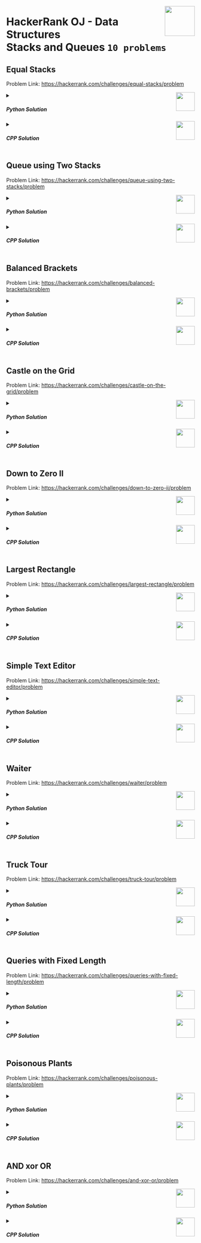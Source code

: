 <a href="/level-2/hackerrank/data-structures/solutions/stacks-queues.md"><img align="right" width="80" src="/logos/hackerrank.png"></img></a>

# HackerRank OJ - Data Structures <br> Stacks and Queues `10 problems`

## Equal Stacks
Problem Link: https://hackerrank.com/challenges/equal-stacks/problem

<a href="/level-2/hackerrank/data-structures/solutions/stacks-queues.md"><img align="right" width="50" src="https://github.com/cs-MohamedAyman/cs-MohamedAyman/blob/master/repos-logos/python.png"></img></a>
<details>
    <summary><h5>Python Solution</h5></summary>

```python
def equalStacks(h1, h2, h3):
    s1, s2, s3 = [], [], []
    sum_h1, sum_h2, sum_h3 = 0, 0, 0
    res = 0
    for i in range(len(h1)-1, -1, -1):
        s1.append(h1[i])
        sum_h1 += h1[i]
    for i in range(len(h2)-1, -1, -1):
        s2.append(h2[i])
        sum_h2 += h2[i]
    for i in range(len(h3)-1, -1, -1):
        s3.append(h3[i])
        sum_h3 += h3[i]
    res = min(sum_h1, sum_h2, sum_h3)
    while sum_h1 != sum_h2 or sum_h2 != sum_h3:
        while sum_h1 > res:
            sum_h1 -= s1[-1]
            s1.pop()
        res = min(sum_h1, sum_h2, sum_h3)
        while sum_h2 > res:
            sum_h2 -= s2[-1]
            s2.pop()
        res = min(sum_h1, sum_h2, sum_h3)
        while sum_h3 > res:
            sum_h3 -= s3[-1]
            s3.pop()
        res = min(sum_h1, sum_h2, sum_h3)
    return res
```

</details>
<a href="/level-2/hackerrank/data-structures/solutions/stacks-queues.md"><img align="right" width="50" src="https://github.com/cs-MohamedAyman/cs-MohamedAyman/blob/master/repos-logos/cpp.png"></img></a>
<details>
    <summary><h5>CPP Solution</h5></summary>

```cpp
int equalStacks(vector<int> &h1, vector<int> &h2, vector<int> &h3) {
    stack<int> s1, s2, s3;
    int sum_h1 = 0, sum_h2 = 0, sum_h3 = 0;
    int res = 0;
    for (int i=size(h1)-1; i>=0; i--) {
        s1.push(h1[i]);
        sum_h1 += h1[i];
    }
    for (int i=size(h2)-1; i>=0; i--) {
        s2.push(h2[i]);
        sum_h2 += h2[i];
    }
    for (int i=size(h3)-1; i>=0; i--) {
        s3.push(h3[i]);
        sum_h3 += h3[i];
    }
    res = min(sum_h1, min(sum_h2, sum_h3));
    while (sum_h1 != sum_h2 or sum_h2 != sum_h3) {
        while (sum_h1 > res) {
            sum_h1 -= s1.top();
            s1.pop();
        }
        res = min(sum_h1, min(sum_h2, sum_h3));
        while (sum_h2 > res) {
            sum_h2 -= s2.top();
            s2.pop();
        }
        res = min(sum_h1, min(sum_h2, sum_h3));
        while (sum_h3 > res) {
            sum_h3 -= s3.top();
            s3.pop();
        }
        res = min(sum_h1, min(sum_h2, sum_h3));
    }
    return res;
}
```

</details>

## Queue using Two Stacks
Problem Link: https://hackerrank.com/challenges/queue-using-two-stacks/problem

<a href="/level-2/hackerrank/data-structures/solutions/stacks-queues.md"><img align="right" width="50" src="https://github.com/cs-MohamedAyman/cs-MohamedAyman/blob/master/repos-logos/python.png"></img></a>
<details>
    <summary><h5>Python Solution</h5></summary>

```python
def QueueTwoStacks(queries):
    out_stk, in_stk = [], []
    for query in queries:
        val = list(map(int, query.split()))
        if val[0] == 1:
            in_stk.append(val[1])
        elif val[0] == 2:
            if not out_stk:
                while in_stk:
                    out_stk.append(in_stk[-1])
                    in_stk.pop()
            out_stk.pop()
        else:
            print(out_stk[-1] if out_stk else in_stk[0])
```

</details>
<a href="/level-2/hackerrank/data-structures/solutions/stacks-queues.md"><img align="right" width="50" src="https://github.com/cs-MohamedAyman/cs-MohamedAyman/blob/master/repos-logos/cpp.png"></img></a>
<details>
    <summary><h5>CPP Solution</h5></summary>

```cpp
void QueueTwoStacks(vector<vector<int>> queries) {
    vector<int> out_stk, in_stk;
    for (auto val : queries) {
        if (val[0] == 1)
            in_stk.push_back(val[1]);
        else if (val[0] == 2) {
            if (out_stk.empty()) {
                while (not in_stk.empty()) {
                    out_stk.push_back(in_stk.back());
                    in_stk.pop_back();
                }
            }
            out_stk.pop_back();
        }
        else
            cout << (not out_stk.empty()? out_stk.back() : in_stk.front()) << '\n';
    }
}
```

</details>

## Balanced Brackets
Problem Link: https://hackerrank.com/challenges/balanced-brackets/problem

<a href="/level-2/hackerrank/data-structures/solutions/stacks-queues.md"><img align="right" width="50" src="https://github.com/cs-MohamedAyman/cs-MohamedAyman/blob/master/repos-logos/python.png"></img></a>
<details>
    <summary><h5>Python Solution</h5></summary>

```python
def isBalanced(s):
    if len(s) % 2:
        return "NO"
    open_brackets = "([{"
    stk = []
    match = {'(': ')', '[': ']', '{': '}'};
    for i in s:
        if i in open_brackets:
            stk.append(i)
        else:
            if not stk or i != match[stk[-1]]:
                return "NO"
            stk.pop()
    return "YES" if not stk else "NO"
```

</details>
<a href="/level-2/hackerrank/data-structures/solutions/stacks-queues.md"><img align="right" width="50" src="https://github.com/cs-MohamedAyman/cs-MohamedAyman/blob/master/repos-logos/cpp.png"></img></a>
<details>
    <summary><h5>CPP Solution</h5></summary>

```cpp
string isBalanced(string s) {
    if (size(s) % 2)
        return "NO";
    string open_brackets = "([{";
    stack<char> stk;
    map<char, char> match = {{'(', ')'}, {'[', ']'}, {'{', '}'}};
    for (char i : s) {
        if (open_brackets.find(i) != string::npos)
            stk.push(i);
        else {
            if (stk.empty() or i != match[stk.top()])
                return "NO";
            stk.pop();
        }
    }
    return stk.empty()? "YES": "NO";
}
```

</details>

## Castle on the Grid
Problem Link: https://hackerrank.com/challenges/castle-on-the-grid/problem

<a href="/level-2/hackerrank/data-structures/solutions/stacks-queues.md"><img align="right" width="50" src="https://github.com/cs-MohamedAyman/cs-MohamedAyman/blob/master/repos-logos/python.png"></img></a>
<details>
    <summary><h5>Python Solution</h5></summary>

```python
def minimumMoves(grid, startX, startY, goalX, goalY):
    def isOpen(grid, x, y):
        return 0 <= x < len(grid) and 0 <= y < len(grid) and grid[x][y] == '.'

    if startX == goalX and startY == goalY:
        return 0
    n = len(grid)
    moves = [[-1 for _ in range(n)] for _ in range(n)]
    moves[startX][startY] = 0
    que = [(startX, startY)]
    dx = [0, 0, 1, -1]
    dy = [1, -1, 0, 0]
    while que:
        head = que[0]
        que.pop(0)
        for i in range(4):
            nextX, nextY = head[0], head[1]
            while isOpen(grid, nextX + dx[i], nextY + dy[i]):
                nextX += dx[i]
                nextY += dy[i]
                if nextX == goalX and nextY == goalY:
                    return moves[head[0]][head[1]] + 1
                if moves[nextX][nextY] == -1:
                    moves[nextX][nextY] = moves[head[0]][head[1]] + 1
                    que.append((nextX, nextY))
    return 0
```

</details>
<a href="/level-2/hackerrank/data-structures/solutions/stacks-queues.md"><img align="right" width="50" src="https://github.com/cs-MohamedAyman/cs-MohamedAyman/blob/master/repos-logos/cpp.png"></img></a>
<details>
    <summary><h5>CPP Solution</h5></summary>

```cpp
const int dx[] = {0, 0, 1, -1};
const int dy[] = {1, -1, 0, 0};

bool isOpen(vector<string> grid, int x, int y) {
    return 0 <= x and x < size(grid) and 0 <= y and y < size(grid) and grid[x][y] == '.';
}

int minimumMoves(vector<string> grid, int startX, int startY, int goalX, int goalY) {
    if (startX == goalX and startY == goalY)
        return 0;
    int n = size(grid);
    vector<vector<int>> moves(n, vector<int>(n, -1));
    moves[startX][startY] = 0;
    vector<pair<int, int>> que = {{startX, startY}};
    while (size(que) > 0) {
        auto head = que.front();
        que.erase(que.begin());
        for (int i = 0; i < 4; i++) {
            int nextX = head.first, nextY = head.second;
            while (isOpen(grid, nextX + dx[i], nextY + dy[i])) {
                nextX += dx[i];
                nextY += dy[i];
                if (nextX == goalX and nextY == goalY)
                    return moves[head.first][head.second] + 1;
                if (moves[nextX][nextY] == -1) {
                    moves[nextX][nextY] = moves[head.first][head.second] + 1;
                    que.push_back({nextX, nextY});
                }
            }
        }
    }
    return 0;
}
```

</details>

## Down to Zero II
Problem Link: https://hackerrank.com/challenges/down-to-zero-ii/problem

<a href="/level-2/hackerrank/data-structures/solutions/stacks-queues.md"><img align="right" width="50" src="https://github.com/cs-MohamedAyman/cs-MohamedAyman/blob/master/repos-logos/python.png"></img></a>
<details>
    <summary><h5>Python Solution</h5></summary>

```python
N = int(2e6)+3
seive = [0] * N

def constract_seive():
    seive[0], seive[1] = 0, 1
    for i in range(1, N):
        if seive[i] == 0 or seive[i] > seive[i-1] + 1:
            seive[i] = seive[i-1] + 1
        j = 0
        while j < i * i and j + i < N:
            if seive[j + i] == 0 or seive[j + i] > seive[i] + 1:
                seive[j + i] = seive[i] + 1
            j += i

def downToZero(n):
    return seive[n]
```

</details>
<a href="/level-2/hackerrank/data-structures/solutions/stacks-queues.md"><img align="right" width="50" src="https://github.com/cs-MohamedAyman/cs-MohamedAyman/blob/master/repos-logos/cpp.png"></img></a>
<details>
    <summary><h5>CPP Solution</h5></summary>

```cpp
const int N = 2e6+3;
int seive[N];

void constract_seive() {
    seive[0] = 0, seive[1] = 1;
    for (long long i = 1; i < N; i++) {
        if (seive[i] == 0 or seive[i] > seive[i-1] + 1)
            seive[i] = seive[i-1] + 1;
        long long j = 0;
        while (j < i * i and j + i < N) {
            if (seive[j + i] == 0 or seive[j + i] > seive[i] + 1)
                seive[j + i] = seive[i] + 1;
            j += i;
        }
    }
}

int downToZero(int n) {
    return seive[n];
}
```

</details>

## Largest Rectangle
Problem Link: https://hackerrank.com/challenges/largest-rectangle/problem

<a href="/level-2/hackerrank/data-structures/solutions/stacks-queues.md"><img align="right" width="50" src="https://github.com/cs-MohamedAyman/cs-MohamedAyman/blob/master/repos-logos/python.png"></img></a>
<details>
    <summary><h5>Python Solution</h5></summary>

```python
def largestRectangle(h):
    stk = []
    i = 0
    res = 0

    while i < len(h):
        if (not stk) or (h[stk[-1]] <= h[i]):
            stk.append(i)
            i += 1
        else:
            t = stk.pop()
            area = h[t] * ((i - stk[-1] - 1) if stk else i)
            res = max(res, area)

    while stk:
        t = stk.pop()
        area = h[t] * ((i - stk[-1] - 1) if stk else i)
        res = max(res, area)

    return res
```

</details>
<a href="/level-2/hackerrank/data-structures/solutions/stacks-queues.md"><img align="right" width="50" src="https://github.com/cs-MohamedAyman/cs-MohamedAyman/blob/master/repos-logos/cpp.png"></img></a>
<details>
    <summary><h5>CPP Solution</h5></summary>

```cpp
long largestRectangle(vector<int> &h) {
    stack<int> stk;
    int i = 0;
    int res = 0;

    while (i < size(h)) {
        if (stk.empty() or (h[stk.top()] <= h[i])) {
            stk.push(i);
            i ++;
        }
        else {
            int t = stk.top();
            stk.pop();
            int area = h[t] * (not stk.empty()? i - stk.top() - 1 : i);
            res = max(res, area);
        }
    }
    while (not stk.empty()) {
        int t = stk.top();
        stk.pop();
        int area = h[t] * (not stk.empty()? i - stk.top() - 1 : i);
        res = max(res, area);
    }
    return res;
}
```

</details>

## Simple Text Editor
Problem Link: https://hackerrank.com/challenges/simple-text-editor/problem

<a href="/level-2/hackerrank/data-structures/solutions/stacks-queues.md"><img align="right" width="50" src="https://github.com/cs-MohamedAyman/cs-MohamedAyman/blob/master/repos-logos/python.png"></img></a>
<details>
    <summary><h5>Python Solution</h5></summary>

```python
class TextEditor:
    def __init__(self):
        self.text = []
    def append(self, s):
        self.text.append(self.last() + s)
    def remove(self, n):
        self.text.append(self.last()[:-n])
    def at(self, k):
        return self.last()[k - 1]
    def undo(self):
        self.text.pop()
    def last(self):
        return self.text[-1] if self.text else ''

n = int(input())
t = TextEditor()
queries = list(input().split() for _ in range(n))
res = []
for cmd in queries:
    if cmd[0] == '1':
        t.append(cmd[1])
    elif cmd[0] == '2':
        t.remove(int(cmd[1]))
    elif cmd[0] == '3':
        res.append(t.at(int(cmd[1])))
    elif cmd[0] == '4':
        t.undo()
print('\n'.join(res))
```

</details>
<a href="/level-2/hackerrank/data-structures/solutions/stacks-queues.md"><img align="right" width="50" src="https://github.com/cs-MohamedAyman/cs-MohamedAyman/blob/master/repos-logos/cpp.png"></img></a>
<details>
    <summary><h5>CPP Solution</h5></summary>

```cpp
struct TextEditor {
    stack<string> text;

    void append(string s) {
        text.push(last() + s);
    }
    void remove(int n) {
        string last_str = last();
        text.push(last_str.substr(0, size(last_str)-n));
    }
    char at(int k) {
        return last()[k - 1];
    }
    void undo() {
        text.pop();
    }
    string last() {
        return (not text.empty()? text.top() : "");
    }
};
int main() {
    int n;
    cin >> n;
    TextEditor t;
    vector<char> res;
    for (int i = 0; i < n; i++) {
        int x;
        cin >> x;
        if (x == 1) {
            string cmd;
            cin >> cmd;
            t.append(cmd);
        }
        else if (x == 2) {
            int cmd;
            cin >> cmd;
            t.remove(cmd);
        }
        else if (x == 3) {
            int cmd;
            cin >> cmd;
            res.push_back(t.at(cmd));
        }
        else {
            t.undo();
        }
    }
    for (auto &c : res)
        cout << c << '\n';
}
```

</details>

## Waiter
Problem Link: https://hackerrank.com/challenges/waiter/problem

<a href="/level-2/hackerrank/data-structures/solutions/stacks-queues.md"><img align="right" width="50" src="https://github.com/cs-MohamedAyman/cs-MohamedAyman/blob/master/repos-logos/python.png"></img></a>
<details>
    <summary><h5>Python Solution</h5></summary>

```python
def constract_seive():
    N = int(5e4)+3
    seive = [0] * N
    primes = []
    for i in range(2, N):
        if seive[i] == 1:
            continue
        primes.append(i)
        j = i * i
        while j < N:
            seive[j] = 1
            j += i
    return primes

def waiter(nums, q):
    res, strA, strB = [], [], []
    primes = constract_seive()
    for i in range(q):
        while nums:
            if nums[-1] % primes[i] == 0:
                strB.append(nums[-1])
            else:
                strA.append(nums[-1])
            nums.pop()
        nums = strA[:]
        strA.clear()
        while strB:
            res.append(strB[-1])
            strB.pop()
    while nums:
        res.append(nums[-1])
        nums.pop()
    return res
```

</details>
<a href="/level-2/hackerrank/data-structures/solutions/stacks-queues.md"><img align="right" width="50" src="https://github.com/cs-MohamedAyman/cs-MohamedAyman/blob/master/repos-logos/cpp.png"></img></a>
<details>
    <summary><h5>CPP Solution</h5></summary>

```cpp
vector<int> constract_seive() {
    int N = int(5e4)+3;
    vector<bool> seive(N, 0);
    vector<int> primes;
    for (int i = 2; i < N; i++) {
        if (seive[i] == 1)
            continue;
        primes.push_back(i);
        long long j = 1LL * i * i;
        while (j < N) {
            seive[j] = 1;
            j += i;
        }
    }
    return primes;
}
vector<int> waiter(vector<int> &nums, int q) {
    vector<int> res, strA, strB;
    vector<int> primes = constract_seive();
    for (int i = 0; i < q; i++) {
        while (not nums.empty()) {
            if (nums.back() % primes[i] == 0)
                strB.push_back(nums.back());
            else
                strA.push_back(nums.back());
            nums.pop_back();
        }
        nums = strA;
        strA.clear();
        while (not strB.empty()) {
            res.push_back(strB.back());
            strB.pop_back();
        }
    }
    while (not nums.empty()) {
        res.push_back(nums.back());
        nums.pop_back();
    }
    return res;
}
```

</details>

## Truck Tour
Problem Link: https://hackerrank.com/challenges/truck-tour/problem

<a href="/level-2/hackerrank/data-structures/solutions/stacks-queues.md"><img align="right" width="50" src="https://github.com/cs-MohamedAyman/cs-MohamedAyman/blob/master/repos-logos/python.png"></img></a>
<details>
    <summary><h5>Python Solution</h5></summary>

```python
def truckTour(pumps):
    curr_pet, curr_pos = 0, 0
    for i in range(len(pumps)):
        petrol, distance = pumps[i][0], pumps[i][1]
        curr_pet += petrol
        if curr_pet > distance:
            curr_pet -= distance
        else:
            curr_pet, curr_pos = 0, i
    return curr_pos + 1
```

</details>
<a href="/level-2/hackerrank/data-structures/solutions/stacks-queues.md"><img align="right" width="50" src="https://github.com/cs-MohamedAyman/cs-MohamedAyman/blob/master/repos-logos/cpp.png"></img></a>
<details>
    <summary><h5>CPP Solution</h5></summary>

```cpp
int truckTour(vector<vector<int>> pumps) {
    int curr_pet = 0, curr_pos = 0;
    for (int i = 0; i < size(pumps); i++) {
        int petrol = pumps[i][0], distance = pumps[i][1];
        curr_pet += petrol;
        if (curr_pet > distance)
            curr_pet -= distance;
        else
            curr_pet = 0, curr_pos = i;
    }
    return curr_pos + 1;
}
```

</details>

## Queries with Fixed Length
Problem Link: https://hackerrank.com/challenges/queries-with-fixed-length/problem

<a href="/level-2/hackerrank/data-structures/solutions/stacks-queues.md"><img align="right" width="50" src="https://github.com/cs-MohamedAyman/cs-MohamedAyman/blob/master/repos-logos/python.png"></img></a>
<details>
    <summary><h5>Python Solution</h5></summary>

```python
def solve(arr, queries):
    dq = []
    res = []
    for d in queries:
        dq.clear()
        curr_min = 2e9
        for i in range(len(arr)):
            while dq and arr[dq[-1]] < arr[i]:
                dq.pop()
            dq.append(i)
            while dq and dq[0] <= i - d:
                dq.pop(0)
            if i >= d - 1:
                curr_min = min(curr_min, arr[dq[0]])
        res.append(curr_min)
    return res
```

</details>
<a href="/level-2/hackerrank/data-structures/solutions/stacks-queues.md"><img align="right" width="50" src="https://github.com/cs-MohamedAyman/cs-MohamedAyman/blob/master/repos-logos/cpp.png"></img></a>
<details>
    <summary><h5>CPP Solution</h5></summary>

```cpp
vector<int> solve(vector<int> &arr, vector<int> &queries) {
    deque<int> dq;
    vector<int> res;
    for (int &d : queries) {
        dq.clear();
        int curr_min = 2e9;
        for (int i = 0; i < size(arr); i++) {
            while (size(dq) and arr[dq.back()] < arr[i])
                dq.pop_back();
            dq.push_back(i);
            while (size(dq) and dq.front() <= i - d)
                dq.pop_front();
            if (i >= d - 1)
                curr_min = min(curr_min, arr[dq.front()]);
        }
        res.push_back(curr_min);
    }
    return res;
}
```

</details>

## Poisonous Plants
Problem Link: https://hackerrank.com/challenges/poisonous-plants/problem

<a href="/level-2/hackerrank/data-structures/solutions/stacks-queues.md"><img align="right" width="50" src="https://github.com/cs-MohamedAyman/cs-MohamedAyman/blob/master/repos-logos/python.png"></img></a>
<details>
    <summary><h5>Python Solution</h5></summary>

```python
def poisonousPlants(p):
    stk = []
    max_height, max_diff = 0, 0
    for i in range(len(p)-1, -1, -1):
        while stk and p[i] < stk[-1]:
            stk.pop()
        max_diff = max(max_diff, max_height - len(stk))
        stk.append(p[i])
        max_height = max(max_height, len(stk))
    return max_diff
```

</details>
<a href="/level-2/hackerrank/data-structures/solutions/stacks-queues.md"><img align="right" width="50" src="https://github.com/cs-MohamedAyman/cs-MohamedAyman/blob/master/repos-logos/cpp.png"></img></a>
<details>
    <summary><h5>CPP Solution</h5></summary>

```cpp
int poisonousPlants(vector<int> &p) {
    vector<int> stk;
    int max_height = 0, max_diff = 0;
    for (int i = size(p)-1; i > -1; i--) {
        while (size(stk) > 0 and p[i] < stk.back())
            stk.pop_back();
        max_diff = max(max_diff, max_height - int(size(stk)));
        stk.push_back(p[i]);
        max_height = max(max_height, int(size(stk)));
    }
    return max_diff;
}
```

</details>

## AND xor OR
Problem Link: https://hackerrank.com/challenges/and-xor-or/problem

<a href="/level-2/hackerrank/data-structures/solutions/stacks-queues.md"><img align="right" width="50" src="https://github.com/cs-MohamedAyman/cs-MohamedAyman/blob/master/repos-logos/python.png"></img></a>
<details>
    <summary><h5>Python Solution</h5></summary>

```python
def andXorOr(a):
    res = 0
    stk = []
    for i in a:
        while stk:
            res = max(res, i ^ stk[-1])
            if i < stk[-1]:
                stk.pop()
            else:
                break
        stk.append(i)
    return res
```

</details>
<a href="/level-2/hackerrank/data-structures/solutions/stacks-queues.md"><img align="right" width="50" src="https://github.com/cs-MohamedAyman/cs-MohamedAyman/blob/master/repos-logos/cpp.png"></img></a>
<details>
    <summary><h5>CPP Solution</h5></summary>

```cpp
int andXorOr(vector<int> &a) {
    int res = 0;
    stack<int> stk;
    for (int &i : a) {
        while (size(stk)) {
            res = max(res, i ^ stk.top());
            if (i < stk.top())
                stk.pop();
            else
                break;
        }
        stk.push(i);
    }
    return res;
}
```

</details>
